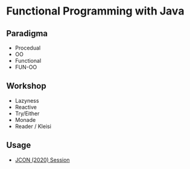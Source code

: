 # Functional Programming with Java

## Paradigma
* Procedual
* OO
* Functional
* FUN-OO

## Workshop
* Lazyness
* Reactive
* Try/Either
* Monade
* Reader / Kleisi

## Usage
* [JCON (2020) Session](https://github.com/hauer-io/jfun/tree/2020-JCON-SESSION)
